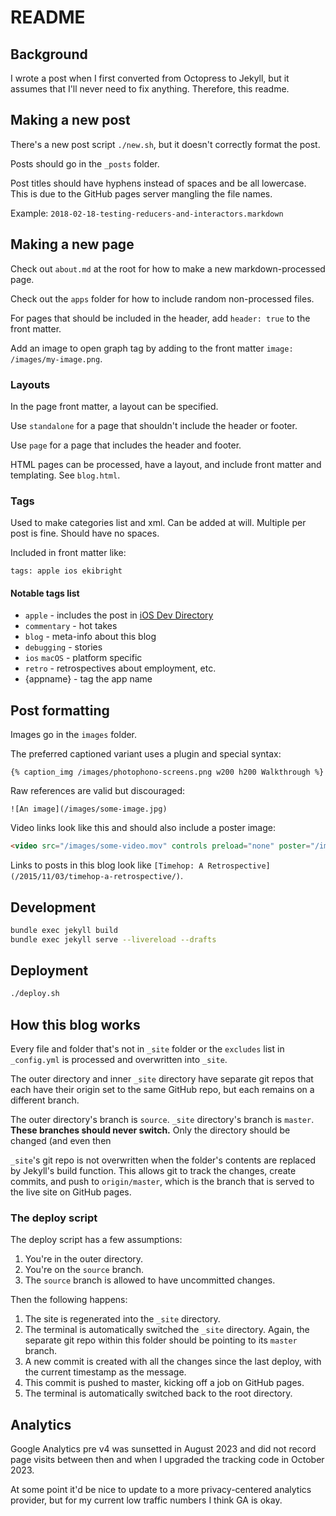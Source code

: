 # README

## Background

I wrote a post when I first converted from Octopress to Jekyll, but it assumes that I'll never need to fix anything. Therefore, this readme.

## Making a new post

There's a new post script `./new.sh`, but it doesn't correctly format the post.

Posts should go in the `_posts` folder.

Post titles should have hyphens instead of spaces and be all lowercase. This is due to the GitHub pages server mangling the file names.

Example: `2018-02-18-testing-reducers-and-interactors.markdown`

## Making a new page

Check out `about.md` at the root for how to make a new markdown-processed page.

Check out the `apps` folder for how to include random non-processed files.

For pages that should be included in the header, add `header: true` to the front matter.

Add an image to open graph tag by adding to the front matter `image: /images/my-image.png`.

### Layouts

In the page front matter, a layout can be specified.

Use `standalone` for a page that shouldn't include the header or footer.

Use `page` for a page that includes the header and footer.

HTML pages can be processed, have a layout, and include front matter and templating. See `blog.html`.

### Tags

Used to make categories list and xml. Can be added at will. Multiple per post is fine. Should have no spaces.

Included in front matter like:

`tags: apple ios ekibright`

#### Notable tags list

- `apple` - includes the post in [iOS Dev Directory](https://iosdevdirectory.com/)
- `commentary` - hot takes
- `blog` - meta-info about this blog
- `debugging` - stories
- `ios` `macOS` - platform specific
- `retro` - retrospectives about employment, etc.
- {appname} - tag the app name

## Post formatting

Images go in the `images` folder. 

The preferred captioned variant uses a plugin and special syntax: 

`{% caption_img /images/photophono-screens.png w200 h200 Walkthrough %}`

Raw references are valid but discouraged:

`![An image](/images/some-image.jpg)`

Video links look like this and should also include a poster image:

```html
<video src="/images/some-video.mov" controls preload="none" poster="/images/some-video-poster.png" height="600"></video>
```

Links to posts in this blog look like `[Timehop: A Retrospective](/2015/11/03/timehop-a-retrospective/)`.

## Development

```zsh
bundle exec jekyll build
bundle exec jekyll serve --livereload --drafts
```

## Deployment

```zsh
./deploy.sh
```

## How this blog works

Every file and folder that's not in `_site` folder or the `excludes` list in `_config.yml` is processed and overwritten into `_site`.

The outer directory and inner `_site` directory have separate git repos that each have their origin set to the same GitHub repo, but each remains on a different branch.

The outer directory's branch is `source`. `_site` directory's branch is `master`. **These branches should never switch.** Only the directory should be changed (and even then

`_site`'s git repo is not overwritten when the folder's contents are replaced by Jekyll's build function. This allows git to track the changes, create commits, and push to `origin/master`, which is the branch that is served to the live site on GitHub pages.

### The deploy script

The deploy script has a few assumptions:

1. You're in the outer directory.
2. You're on the `source` branch.
3. The `source` branch is allowed to have uncommitted changes.

Then the following happens:

1. The site is regenerated into the `_site` directory.
2. The terminal is automatically switched the `_site` directory. Again, the separate git repo within this folder should be pointing to its `master` branch.
3. A new commit is created with all the changes since the last deploy, with the current timestamp as the message.
4. This commit is pushed to master, kicking off a job on GitHub pages.
5. The terminal is automatically switched back to the root directory.

## Analytics

Google Analytics pre v4 was sunsetted in August 2023 and did not record page visits between then and when I upgraded the tracking code in October 2023.

At some point it'd be nice to update to a more privacy-centered analytics provider, but for my current low traffic numbers I think GA is okay.
